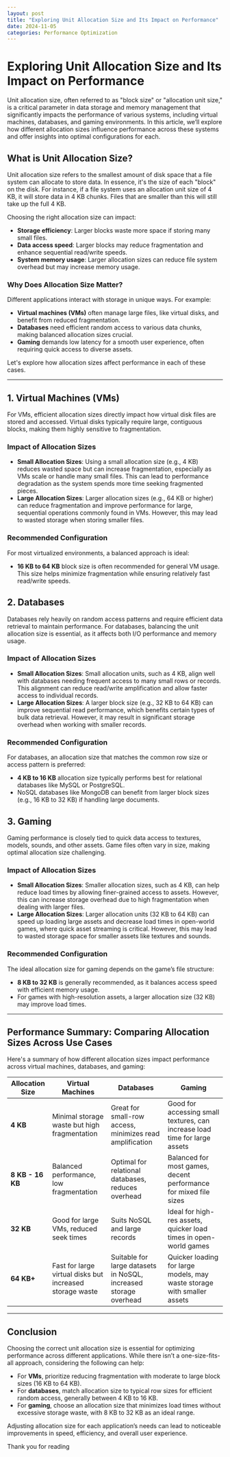 ```yaml
---
layout: post
title: "Exploring Unit Allocation Size and Its Impact on Performance"
date: 2024-11-05
categories: Performance Optimization
---
```

# Exploring Unit Allocation Size and Its Impact on Performance

Unit allocation size, often referred to as "block size" or "allocation unit size," is a critical parameter in data storage and memory management that significantly impacts the performance of various systems, including virtual machines, databases, and gaming environments. In this article, we’ll explore how different allocation sizes influence performance across these systems and offer insights into optimal configurations for each.

## What is Unit Allocation Size?

Unit allocation size refers to the smallest amount of disk space that a file system can allocate to store data. In essence, it's the size of each "block" on the disk. For instance, if a file system uses an allocation unit size of 4 KB, it will store data in 4 KB chunks. Files that are smaller than this will still take up the full 4 KB.

Choosing the right allocation size can impact:

- **Storage efficiency**: Larger blocks waste more space if storing many small files.
- **Data access speed**: Larger blocks may reduce fragmentation and enhance sequential read/write speeds.
- **System memory usage**: Larger allocation sizes can reduce file system overhead but may increase memory usage.

### Why Does Allocation Size Matter?

Different applications interact with storage in unique ways. For example:

- **Virtual machines (VMs)** often manage large files, like virtual disks, and benefit from reduced fragmentation.
- **Databases** need efficient random access to various data chunks, making balanced allocation sizes crucial.
- **Gaming** demands low latency for a smooth user experience, often requiring quick access to diverse assets.

Let's explore how allocation sizes affect performance in each of these cases.

---

## 1. Virtual Machines (VMs)

For VMs, efficient allocation sizes directly impact how virtual disk files are stored and accessed. Virtual disks typically require large, contiguous blocks, making them highly sensitive to fragmentation.

### Impact of Allocation Sizes

- **Small Allocation Sizes**: Using a small allocation size (e.g., 4 KB) reduces wasted space but can increase fragmentation, especially as VMs scale or handle many small files. This can lead to performance degradation as the system spends more time seeking fragmented pieces.
- **Large Allocation Sizes**: Larger allocation sizes (e.g., 64 KB or higher) can reduce fragmentation and improve performance for large, sequential operations commonly found in VMs. However, this may lead to wasted storage when storing smaller files.

### Recommended Configuration

For most virtualized environments, a balanced approach is ideal:

- **16 KB to 64 KB** block size is often recommended for general VM usage. This size helps minimize fragmentation while ensuring relatively fast read/write speeds.

## 2. Databases

Databases rely heavily on random access patterns and require efficient data retrieval to maintain performance. For databases, balancing the unit allocation size is essential, as it affects both I/O performance and memory usage.

### Impact of Allocation Sizes

- **Small Allocation Sizes**: Small allocation units, such as 4 KB, align well with databases needing frequent access to many small rows or records. This alignment can reduce read/write amplification and allow faster access to individual records.
- **Large Allocation Sizes**: A larger block size (e.g., 32 KB to 64 KB) can improve sequential read performance, which benefits certain types of bulk data retrieval. However, it may result in significant storage overhead when working with smaller records.

### Recommended Configuration

For databases, an allocation size that matches the common row size or access pattern is preferred:

- **4 KB to 16 KB** allocation size typically performs best for relational databases like MySQL or PostgreSQL.
- NoSQL databases like MongoDB can benefit from larger block sizes (e.g., 16 KB to 32 KB) if handling large documents.

## 3. Gaming

Gaming performance is closely tied to quick data access to textures, models, sounds, and other assets. Game files often vary in size, making optimal allocation size challenging.

### Impact of Allocation Sizes

- **Small Allocation Sizes**: Smaller allocation sizes, such as 4 KB, can help reduce load times by allowing finer-grained access to assets. However, this can increase storage overhead due to high fragmentation when dealing with larger files.
- **Large Allocation Sizes**: Larger allocation units (32 KB to 64 KB) can speed up loading large assets and decrease load times in open-world games, where quick asset streaming is critical. However, this may lead to wasted storage space for smaller assets like textures and sounds.

### Recommended Configuration

The ideal allocation size for gaming depends on the game’s file structure:

- **8 KB to 32 KB** is generally recommended, as it balances access speed with efficient memory usage.
- For games with high-resolution assets, a larger allocation size (32 KB) may improve load times.

---

## Performance Summary: Comparing Allocation Sizes Across Use Cases

Here's a summary of how different allocation sizes impact performance across virtual machines, databases, and gaming:

| Allocation Size | Virtual Machines               | Databases                     | Gaming                             |
|-----------------|--------------------------------|--------------------------------|------------------------------------|
| **4 KB**        | Minimal storage waste but high fragmentation | Great for small-row access, minimizes read amplification | Good for accessing small textures, can increase load time for large assets |
| **8 KB - 16 KB**| Balanced performance, low fragmentation | Optimal for relational databases, reduces overhead | Balanced for most games, decent performance for mixed file sizes |
| **32 KB**       | Good for large VMs, reduced seek times | Suits NoSQL and large records | Ideal for high-res assets, quicker load times in open-world games |
| **64 KB+**      | Fast for large virtual disks but increased storage waste | Suitable for large datasets in NoSQL, increased storage overhead | Quicker loading for large models, may waste storage with smaller assets |

---

## Conclusion

Choosing the correct unit allocation size is essential for optimizing performance across different applications. While there isn’t a one-size-fits-all approach, considering the following can help:

- For **VMs**, prioritize reducing fragmentation with moderate to large block sizes (16 KB to 64 KB).
- For **databases**, match allocation size to typical row sizes for efficient random access, generally between 4 KB to 16 KB.
- For **gaming**, choose an allocation size that minimizes load times without excessive storage waste, with 8 KB to 32 KB as an ideal range.

Adjusting allocation size for each application’s needs can lead to noticeable improvements in speed, efficiency, and overall user experience.

Thank you for reading